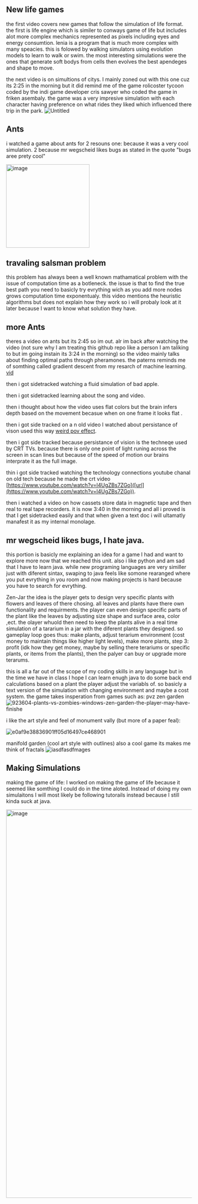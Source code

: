 ## New life games
the first video covers new games that follow the simulation of life format. the first is life engine which is similer to conways game of life but includes alot more complex mechanics represented as pixels including eyes and energy consumtion. lenia is a program that is much more complex with many speacies. this is folowed by walking simulators using evolution models to learn to walk or swim. the most interesting simulations were the ones that generate soft bodys from cells then evolves the best apendeges and shape to move.

the next video is on simultions of citys. I mainly zoned out with this one  cuz its 2:25 in the morning but it did remind me of the game rolicoster tycoon coded by the indi game developer cris sawyer who coded the game in friken asembaly. the game was a very impresive simulation with each character having preference on what rides they liked which influenced there trip in the park.
![Untitled](https://github.com/FantasticMrCat42/2023-2024/assets/129550102/eae843a1-e1ef-4906-b491-077831c86d59)

## Ants
i watched a game about ants for 2 resouns one: because it was a very cool simulation. 2 because mr wegscheid likes bugs as stated in the quote "bugs aree prety cool"

<img width="226" alt="image" src="https://github.com/FantasticMrCat42/2023-2024/assets/129550102/6a2c9df6-6788-4a60-888b-2978481d511f">

## travaling salsman problem
this problem has always been a well known mathamatical problem with the issue of computation time as a botleneck. the issue is that to find the true best path you need to basicly try evrything wich as you add more nodes grows computation time exponentualy. this video mentions the heuristic algorithms but does not explain how they work so i will probaly look at it later because I want to know what solution they have.


## more Ants
theres a video on ants but its 2:45 so im out.
alr im back after watching the video (not sure why I am treating this github repo like a person I am taliking to but im going instain its 3:24 in the morning)
so the video mainly talks about finding optimal paths through pheramones. the paterns reminds me of somthing called gradient descent from my resarch of machine learning.
[vid](https://youtu.be/IHZwWFHWa-w?si=5D3EY2tSmVZPRHQy)

then i got sidetracked watching a fluid simulation of bad apple.

then i got sidetracked learning about the song and video.

then i thought about how the video uses flat colors but the brain infers depth based on the movement becasue when on one frame it looks flat .

then i got side tracked on a n old video I watched about persistance of vison used this way [weird pov effect](https://www.youtube.com/watch?v=TdTMeNXCnTs).

then i got side tracked because persistance of vision is the techneqe used by CRT TVs. because there is only one point of light runing across the screen in scan lines but 
because of the speed of motion our brains interprate it as the full image.

thin i got side tracked watching the technology connections youtube chanal on old tech because he made the crt video [https://www.youtube.com/watch?v=l4UgZBs7ZGo]([url](https://www.youtube.com/watch?v=l4UgZBs7ZGo)).

then i watched a video on how cassets store data in magnetic tape and then real to real tape recorders.
it is now 3:40 in the morning and all i proved is that I get sidetracked easily and that when given a text doc i will ultamatly manafest it as my internal monolage.

## mr wegscheid likes bugs, I hate java.
this portion is basicly me explaining an idea for a game I had and want to explore more now that we reached this unit. also i like python and am sad that I have to learn java. while new programing languages are very similler just with diferent sintax, swaping to java feels like somone rearanged where you put evrything in you room and now making projects is hard because you have to search for evrything. 

Zen-Jar
the idea is the player gets to design very specific plants with flowers and leaves of there chosing. all leaves and plants have there own functionality and requirments. the player can even design specific parts of the plant like the leaves by adjusting size shape and surface area, color ,ect. the olayer whuold then need to keep the plants alive in a real time simulation of a tararium in a jar with the diferent plants they designed. so gameplay loop goes thus: make plants, adjust terarium environment (cost money to maintain things like higher light levels), make more plants, step 3: profit (idk how they get money, maybe by selling there terariums or specific plants, or items from the plants), then the palyer can buy or upgrade more terarums.

this is all a far out of the scope of my coding skills in any language but in the time we have in class I hope I can learn enugh java to do some back end calculations based on a plant the player adjust the variabls of.
so basicly a text version of the simulation with changing environment and maybe a cost system. 
the game takes insperation from games such as:
pvz zen garden
![923604-plants-vs-zombies-windows-zen-garden-the-player-may-have-finishe](https://github.com/FantasticMrCat42/2023-2024/assets/129550102/2dcad344-1ae9-4fdb-9d93-f1695a8e693a)

i like the art style and feel of monument vally (but more of a paper feal):


![e0af9e38836901ff05d16497ce468901](https://github.com/FantasticMrCat42/2023-2024/assets/129550102/4f5e3016-2a67-4512-ae8b-eda0bf9152b1)

manifold garden (cool art style with outlines) also a cool game its makes me think of fractals
![iasdfasdfmages](https://github.com/FantasticMrCat42/2023-2024/assets/129550102/feb15d11-ce57-40bd-88f0-36dab9002ce5)



## Making Simulations ##
making the game of life: I worked on making the game of life because it seemed like somthing I could do in the time aloted. Instead of doing my own simulaitons I will most likely be following tutorails instead because I still kinda suck at java.


<img width="1053" alt="image" src="https://github.com/FantasticMrCat42/2023-2024/assets/129550102/078eb2f4-2df4-4e97-94e4-bf5ae08a3b57">









